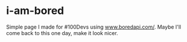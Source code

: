 # i-am-bored

Simple page I made for #100Devs using www.boredapi.com/. Maybe I'll come back to this one day, make it look nicer. 
